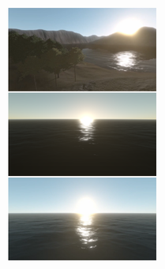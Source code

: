
<p float="left">
  <img src="images/0001.png" width="300" />
  <img src="images/0002.png" width="300" /> 
  <img src="images/0003.png" width="300" />
</p>

